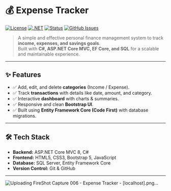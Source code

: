 # 💰 Expense Tracker

[![License](https://img.shields.io/badge/License-MIT-blue.svg)](LICENSE)
[![.NET](https://img.shields.io/badge/.NET-8.0-purple?logo=dotnet)](https://dotnet.microsoft.com/)
[![Status](https://img.shields.io/badge/Status-Active-success.svg)]()
[![GitHub Issues](https://img.shields.io/github/issues/Ibrahim-Suker/Expense-Tracker)](https://github.com/Ibrahim-Suker/Expense-Tracker/issues)

> A simple and effective personal finance management system to track **income, expenses, and savings goals**.  
> Built with **C#, ASP.NET Core MVC, EF Core, and SQL** for a scalable and maintainable experience.

---

## ✨ Features
- ✅ Add, edit, and delete **categories** (Income / Expense).  
- ✅ Track **transactions** with details like date, amount, and category.  
- ✅ Interactive **dashboard** with charts & summaries.  
- ✅ Responsive and clean **Bootstrap UI**.  
- ✅ Built using **Entity Framework Core (Code First)** with database migrations.  

---

## 🛠 Tech Stack
- **Backend:** ASP.NET Core MVC 8, C#  
- **Frontend:** HTML5, CSS3, Bootstrap 5, JavaScript  
- **Database:** SQL Server, Entity Framework Core  
- **Version Control:** Git & GitHub  

---
![Uploading FireShot Capture 006 - Expense Tracker - [localhost].png…]()
